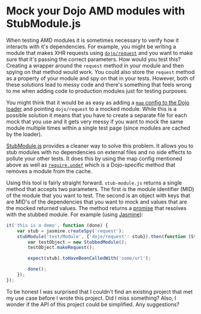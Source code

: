 # Mock your Dojo AMD modules with StubModule.js

When testing AMD modules it is sometimes necessary to verify how it interacts with it's dependencies. For example, you might be writing a module that makes XHR requests using [`dojo/request`](http://dojotoolkit.org/reference-guide/dojo/request.html#dojo-request) and you want to make sure that it's passing the correct parameters. How would you test this? Creating a wrapper around the `request` method in your module and then spying on that method would work. You could also store the `request` method as a property of your module and spy on that in your tests. However, both of these solutions lead to messy code and there's something that feels wrong to me when adding code to production modules just for testing purposes.

You might think that it would be as easy as adding a [`map` config to the Dojo loader](http://dojotoolkit.org/reference-guide/loader/amd.html#id9) and pointing `dojo/request` to a mocked module. While this is a possible solution it means that you have to create a separate file for each mock that you use and it gets very messy if you want to mock the same module multiple times within a single test page (since modules are cached by the loader).

[StubModule.js](https://github.com/agrc/StubModule) provides a cleaner way to solve this problem. It allows you to stub modules with no dependencies on external files and no side effects to pollute your other tests. It does this by using the map config mentioned above as well as [`require.undef`](http://dojotoolkit.org/reference-guide/loader/amd.html#id12) which is a Dojo-specific method that removes a module from the cache.

Using this tool is fairly straight forward. `stub-module.js` returns a single method that accepts two parameters. The first is the module identifier (MID) of the module that you want to test. The second is an object with keys that are MID's of the dependencies that you want to mock and values that are the mocked returned values. The method returns a [promise](http://dojotoolkit.org/reference-guide/dojo/promise.html) that resolves with the stubbed module. For example (using [Jasmine](http://jasmine.github.io/)):

```js
it('this is a demo', function (done) {
    var stub = jasmine.createSpy('request');
    stubModule('test/Module', {'dojo/request': stub}).then(function (StubbedModule) {
        var testObject = new StubbedModule();
        testObject.makeRequest();

        expect(stub).toHaveBeenCalledWith('some/url');

        done();
    });
});
```

To be honest I was surprised that I couldn't find an existing project that met my use case before I wrote this project. Did I miss something? Also, I wonder if the API of this project could be simplified. Any suggestions?
